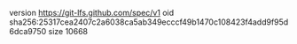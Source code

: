 version https://git-lfs.github.com/spec/v1
oid sha256:25317cea2407c2a6038ca5ab349ecccf49b1470c108423f4add9f95d6dca9750
size 10668

